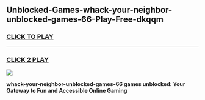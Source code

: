 
## Unblocked-Games-whack-your-neighbor-unblocked-games-66-Play-Free-dkqqm
<h3>
<a href="https://premium76.site?title=whack-your-neighbor-unblocked-games-66&ref=18A1">CLICK TO PLAY</a></h3>
<hr>

<h3>
<a href="https://premium76.site?title=whack-your-neighbor-unblocked-games-66&ref=18A1">CLICK 2 PLAY</a>
  
</h3>

<a href="https://premium76.site?title=whack-your-neighbor-unblocked-games-66&ref=18A1"><img src="https://clearcache.store/games.png"></a>


**whack-your-neighbor-unblocked-games-66 games unblocked: Your Gateway to Fun and Accessible Online Gaming**
